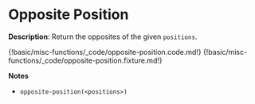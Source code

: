 # Opposite Position

__Description__: Return the opposites of the given `positions`.

{!basic/misc-functions/_code/opposite-position.code.md!}
{!basic/misc-functions/_code/opposite-position.fixture.md!}

__Notes__

+ `opposite-position(<positions>)`

<div class="cf"></div>
<div class="end"></div>

